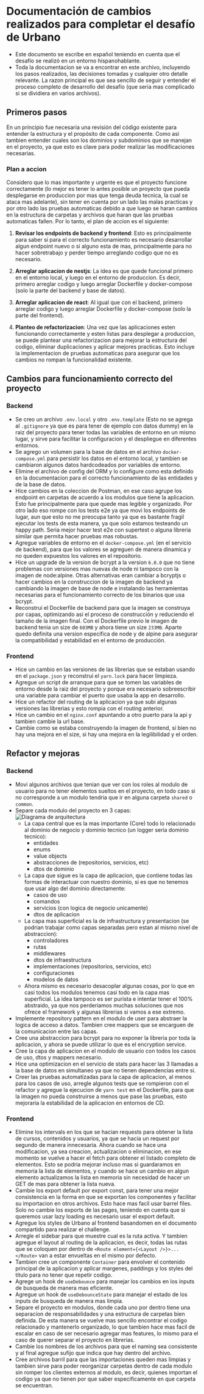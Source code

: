 # Documentación de cambios realizados para completar el desafío de Urbano

- Este documento se escribe en español teniendo en cuenta que el desafío se realizó en un entorno hispanohablante.
- Toda la documentacion se va a encontrar en este archivo, incluyendo los pasos realizados, las decisiones tomadas y cualquier otro detalle relevante. La razon principal es que sea sencillo de seguir y entender el proceso completo de desarrollo del desafío (que seria mas complicado si se dividiera en varios archivos).

## Primeros pasos

En un principio fue necesaria una revisión del código existente para entender la estructura y el propósito de cada componente. Como asi tambien entender cuales son los dominios y subdominios que se manejan en el proyecto, ya que esto es clave para poder realizar las modificaciones necesarias.

### Plan a accion

Considero que lo mas importante y urgente es que el proyecto funcione correctamente (lo mejor es tener lo antes posible un proyecto que pueda desplegarse en produccion por mas que tenga deuda tecnica, la cual se ataca mas adelante), sin tener en cuenta por un lado las malas practicas y por otro lado las pruebas automaticas debido a que luego se haran cambios en la estructura de carpetas y archivos que haran que las pruebas automaticas fallen. Por lo tanto, el plan de accion es el siguiente:

1. **Revisar los endpoints de backend y frontend**: Esto es principalmente para saber si para el correcto funcionamiento es necesario desarrollar algun endpoint nuevo o si alguno esta de mas, principalmente para no hacer sobretrabajo y perder tiempo arreglando codigo que no es necesario.

2. **Arreglar aplicacion de nestjs**: La idea es que quede funcional primero en el entorno local, y luego en el entorno de produccion. Es decir, primero arreglar codigo y luego arreglar Dockerfile y docker-compose (solo la parte del backend y base de datos).

3. **Arreglar aplicacion de react**: Al igual que con el backend, primero arreglar codigo y luego arreglar Dockerfile y docker-compose (solo la parte del frontend).

4. **Planteo de refactorizacion**: Una vez que las aplicaciones esten funcionando correctamente y esten listas para desplegar a produccion, se puede plantear una refactorizacion para mejorar la estructura del codigo, eliminar duplicaciones y aplicar mejores practicas. Esto incluye la implementacion de pruebas automaticas para asegurar que los cambios no rompan la funcionalidad existente.

## Cambios para funcionamiento correcto del proyecto

### Backend

- Se creo un archivo `.env.local` y otro `.env.template` (Esto no se agrega al `.gitignore` ya que es para tener de ejemplo con datos dummy) en la raiz del proyecto para tener todas las variables de entorno en un mismo lugar, y sirve para facilitar la configuracion y el despliegue en diferentes entornos.
- Se agrego un volumen para la base de datos en el archivo `docker-compose.yml` para persistir los datos en el entorno local, y tambien se cambiaron algunos datos hardcodeados por variables de entorno.
- Elimine el archivo de config del ORM y lo configure como esta definido en la documentacion para el correcto funcionamiento de las entidades y de la base de datos.
- Hice cambios en la coleccion de Postman, en ese caso agrupe los endpoint en carpetas de acuerdo a los modulos que tiene la aplicacion. Esto fue principalmente para que quede mas legible y organizado. Por otro lado eso rompe con los tests e2e ya que movi los endpoints de lugar, aun que esto no me preocupa tanto ya que es bastante fragil ejecutar los tests de esta manera, ya que solo estamos testeando un happy path. Seria mejor hacer test e2e con supertest o alguna libreria similar que permita hacer pruebas mas robustas.
- Agregue variables de entorno en el `docker-compose.yml` (en el servicio de backend), para que los valores se agreguen de manera dinamica y no queden expuestos los valores en el repositorio.
- Hice un upgrade de la version de bcrypt a la version `6.0.0` que no tiene problemas con versiones mas nuevas de node ni tampoco con la imagen de node:alpine. Otras alternativas eran cambiar a bcryptjs o hacer cambios en la construccion de la imagen de backend ya cambiando la imagen de base de node e instalando las herramientas necesarias para el funcionamiento correcto de los binarios que usa bcrypt.
- Reconstruí el Dockerfile de backend para que la imagen se construya por capas, optimizando así el proceso de construcción y reduciendo el tamaño de la imagen final. Con el Dockerfile previo le imagen de backend tenia un size de `603MB` y ahora tiene un size `233MB`. Aparte quedo definita una version especifica de node y de alpine para asegurar la compatibilidad y estabilidad en el entorno de producción.

### Frontend

- Hice un cambio en las versiones de las librerias que se estaban usando en el `package.json` y reconstrui el `yarn.lock` para hacer limpieza.
- Agregue un script de arranque para que se tomen las variables de entorno desde la raiz del proyecto y porque era necesario sobreescribir una variable para cambiar el puerto que usaba la app en desarrollo.
- Hice un refactor del routing de la aplicacion ya que subi algunas versiones las librerias y esto rompia con el routing anterior.
- Hice un cambio en el `nginx.conf` apuntando a otro puerto para la api y tambien cambie la url base.
- Cambie como se estaba construyendo la imagen de frontend, si bien no hay una mejora en el size, si hay una mejora en la legilibilidad y el orden.

## Refactor y mejoras

### Backend

- Movi algunos archivos que tenian que ver con los roles al modulo de usuario para no tener elementos sueltos en el proyecto, en todo caso si no corresponde a un modulo tendria que ir en alguna carpeta `shared` o `common`.
- Separe cada modulo del proyecto en 3 capas:
  ![Diagrama de arquitectura](docs/img/backend-architecture.png)
  - La capa central que es la mas importante (Core) todo lo relacionado al dominio de negocio y dominio tecnico (un logger seria dominio tecnico):
    - entidades
    - enums
    - value objects
    - abstracciones de (repositorios, servicios, etc)
    - dtos de dominio
  - La capa que sigue es la capa de aplicacion, que contiene todas las formas de interactuar con nuestro dominio, si es que no tenemos que usar algo del dominio directamente:
    - casos de uso
    - comandos
    - servicios (con logica de negocio unicamente)
    - dtos de aplicacion
  - La capa mas superficial es la de infrastructura y presentacion (se podrian trabajar como capas separadas pero estan al mismo nivel de abstraccion):
    - controladores
    - rutas
    - middlewares
    - dtos de infraestructura
    - implementaciones (repositorios, servicios, etc)
    - configuraciones
    - modelos de datos
  - Ahora mismo es necesario desacoplar algunas cosas, por lo que en casi todos los modulos tenemos casi todo en la capa mas superficial. La idea tampoco es ser purista e intentar tener el 100% abstraido, ya que nos perderiamos muchas soluciones que nos ofrece el framework y algunas librerias si vamos a ese extremo.
- Implemente repository pattern en el modulo de user para abstraer la logica de acceso a datos. Tambien cree mappers que se encarguen de la comunicacion entre las capas.
- Cree una abstraccion para bcrypt para no exponer la libreria por toda la aplicacion, y ahora se puede utilizar lo que es el encryption service.
- Cree la capa de aplicacion en el modulo de usuario con todos los casos de uso, dtos y mappers necesario.
- Hice una optimizacion en el servicio de stats para hacer las 3 llamadas a la base de datos en simultaneo ya que no tienen dependencias entre si.
- Creer las pruebas automatizadas para la capa de aplicacion, al menos para los casos de uso, arregle algunos tests que se rompieron con el refactor y agregue la ejecucion de `yarn test` en el Dockerfile, para que la imagen no pueda construirse a menos que pase las pruebas, esto mejoraria la estabilidad de la aplicacion en entornos de CD.

### Frontend

- Elimine los intervals en los que se hacian requests para obtener la lista de cursos, contenidos y usuarios, ya que se hacia un request por segundo de manera innecesaria. Ahora cuando se hace una modificacion, ya sea creacion, actualizacion o eliminacion, en ese momento se vuelve a hacer el fetch para obtener el listado completo de elementos. Esto se podria mejorar incluso mas si guardaramos en memoria la lista de elementos, y cuando se hace un cambio en algun elemento actualizamos la lista en memoria sin necesidad de hacer un GET de mas para obtener la lista nueva.
- Cambie los export default por export const, para tener una mejor consistencia en la forma en que se exportan los componentes y facilitar su importacion en otros archivos. Esto hace mas facil usar barrel files. Solo no cambie los exports de las pages, teniendo en cuenta que si queremos usar lazy loading es necesario usar el export default.
- Agregue los styles de Urbano al frontend basandomen en el documento compartido para realizar el challenge.
- Arregle el sidebar para que muestre cual es la ruta activa. Y tambien agregue el layout al routing de la aplicacion, es decir, todas las rutas que se coloquen por dentro de `<Route element={<Layout />}>...</Route>` van a estar envueltas en el mismo por defecto.
- Tambien cree un componente `Container` para envolver el contenido principal de la aplicacion y aplicar margenes, paddings y los styles del titulo para no tener que repetir codigo.
- Agrege un hook de `useDebounce` para manejar los cambios en los inputs de busqueda de manera mas eficiente.
- Agregue un hook de `useDebounceState` para manejar el estado de los inputs de busqueda de manera mas limpia.
- Separe el proyecto en modulos, donde cada uno por dentro tiene una separacion de responsabilidades y una estructura de carpetas bien definida. De esta manera se vuelve mas sencillo encontrar el codigo relacionado y mantenerlo organizado, lo que tambien hace mas facil de escalar en caso de ser necesario agregar mas features, lo mismo para el caso de querer separar el proyecto en librerias.
- Cambie los nombres de los archivos para que el naming sea consistente y al final agregue sufijo que indica que hay dentro del archivo.
- Cree archivos barril para que las importaciones queden mas limpias y tambien sirve para poder reorganizar carpetas dentro de cada modulo sin romper los clientes externos al modulo, es decir, quienes importan el codigo ya que no tienen por que saber especificamente en que carpeta se encuentran.
